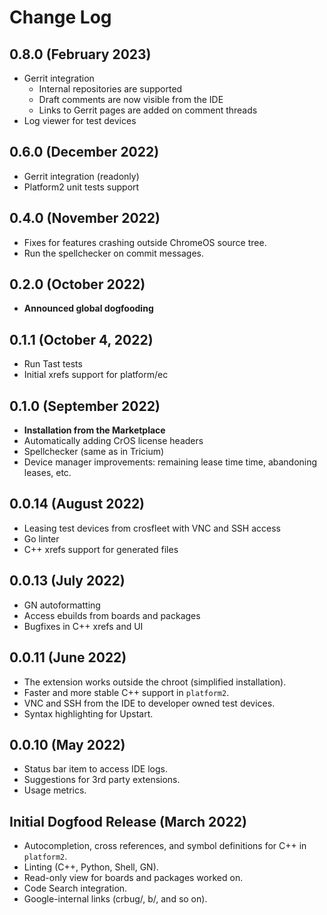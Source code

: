 # Change Log

## 0.8.0 (February 2023)

- Gerrit integration
  - Internal repositories are supported
  - Draft comments are now visible from the IDE
  - Links to Gerrit pages are added on comment threads
- Log viewer for test devices

## 0.6.0 (December 2022)

- Gerrit integration (readonly)
- Platform2 unit tests support

## 0.4.0 (November 2022)

- Fixes for features crashing outside ChromeOS source tree.
- Run the spellchecker on commit messages.

## 0.2.0 (October 2022)

- **Announced global dogfooding**

## 0.1.1 (October 4, 2022)

- Run Tast tests
- Initial xrefs support for platform/ec

## 0.1.0 (September 2022)

- **Installation from the Marketplace**
- Automatically adding CrOS license headers
- Spellchecker (same as in Tricium)
- Device manager improvements: remaining lease time time, abandoning leases, etc.

## 0.0.14 (August 2022)

- Leasing test devices from crosfleet with VNC and SSH access
- Go linter
- C++ xrefs support for generated files

## 0.0.13 (July 2022)

- GN autoformatting
- Access ebuilds from boards and packages
- Bugfixes in C++ xrefs and UI

## 0.0.11 (June 2022)

- The extension works outside the chroot (simplified installation).
- Faster and more stable C++ support in `platform2`.
- VNC and SSH from the IDE to developer owned test devices.
- Syntax highlighting for Upstart.

## 0.0.10 (May 2022)

- Status bar item to access IDE logs.
- Suggestions for 3rd party extensions.
- Usage metrics.

## Initial Dogfood Release (March 2022)

- Autocompletion, cross references, and symbol definitions for C++ in `platform2`.
- Linting (C++, Python, Shell, GN).
- Read-only view for boards and packages worked on.
- Code Search integration.
- Google-internal links (crbug/, b/, and so on).
